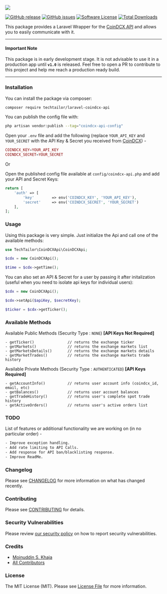 ![](https://banners.beyondco.de/Laravel-CoinDCX-API.png?theme=light&packageManager=composer+require&packageName=techtailor%2Flaravel-coindcx-api&pattern=architect&style=style_2&description=A+laravel+wrapper+for+the+CoinDCX+API.&md=1&showWatermark=0&fontSize=100px&images=server)

[![GitHub release](https://img.shields.io/github/release/techtailor/laravel-coindcx-api.svg?include_prereleases&style=for-the-badge&&colorB=7E57C2)](https://packagist.org/packages/techtailor/laravel-coindcx-api)
[![GitHub issues](https://img.shields.io/github/issues/TechTailor/Laravel-CoinDCX-Api.svg?style=for-the-badge)](https://github.com/TechTailor/Laravel-CoinDCX-Api/issues)
[![Software License](https://img.shields.io/badge/license-MIT-blue.svg?style=for-the-badge&&colorB=F27E40)](license.md)
[![Total Downloads](https://img.shields.io/packagist/dt/techtailor/laravel-coindcx-api.svg?style=for-the-badge)](https://packagist.org/packages/techtailor/laravel-coindcx-api)

This package provides a Laravel Wrapper for the [CoinDCX API](https://docs.coindcx.com/) and allows you to easily communicate with it.

 ---
#### Important Note
This package is in early development stage. It is not advisable to use it in a production app until **`v1.0`** is released. Feel free to open a PR to contribute to this project and help me reach a production ready build.

---

### Installation

You can install the package via composer:

```bash
composer require techtailor/laravel-coindcx-api
```

You can publish the config file with:
```bash
php artisan vendor:publish --tag="coindcx-api-config"
```

Open your `.env` file and add the following (replace ``YOUR_API_KEY`` and ``YOUR_SECRET`` with the API Key & Secret you received from [CoinDCX](https://coindcx.com/api-dashboard)) -
```php
COINDCX_KEY=YOUR_API_KEY
COINDCX_SECRET=YOUR_SECRET
```
Or

Open the published config file available at `config/coindcx-api.php` and add your API and Secret Keys:

```php
return [
    'auth' => [
        'key'        => env('COINDCX_KEY', 'YOUR_API_KEY'),
        'secret'     => env('COINDCX_SECRET', 'YOUR_SECRET')
    ],
];
```

### Usage

Using this package is very simple. Just initialize the Api and call one of the available methods: 
```php
use TechTailor\CoinDCXApi\CoinDCXApi;

$cdx = new CoinDCXApi();

$time = $cdx->getTime();
```

You can also set an API & Secret for a user by passing it after initalization (useful when you need to isolate api keys for individual users):

```php
$cdx = new CoinDCXApi();

$cdx->setApi($apiKey, $secretKey);

$ticker = $cdx->getTicker();
```

### Available Methods

Available Public Methods (Security Type : `NONE`) **[API Keys Not Required]**
```
- getTicker()               // returns the exchange ticker
- getMarkets()              // returns the exchange markets list
- getMarketsDetails()       // returns the exchange markets details
- getMarketTrades()         // returns the exchange markets trade history
```
Available Private Methods (Security Type : `AUTHENTICATED`) **[API Keys Required]**
```
- getAccountInfo()          // returns user account info (coindcx_id, email, etc)
- getBalances()             // returns user account balances
- getTradeHistory()         // returns user's complete spot trade history
- getActiveOrders()         // returns user's active orders list
```

### TODO

List of features or additional functionality we are working on (in no particular order) -

```bash
- Improve exception handling.
- Add rate limiting to API Calls.
- Add response for API ban/blacklisting response.
- Improve ReadMe.
```

### Changelog

Please see [CHANGELOG](CHANGELOG.md) for more information on what has changed recently.

### Contributing

Please see [CONTRIBUTING](.github/CONTRIBUTING.md) for details.

### Security Vulnerabilities

Please review [our security policy](../../security/policy) on how to report security vulnerabilities.

### Credits

- [Moinuddin S. Khaja](https://github.com/TechTailor)
- [All Contributors](../../contributors)

### License

The MIT License (MIT). Please see [License File](LICENSE.md) for more information.
